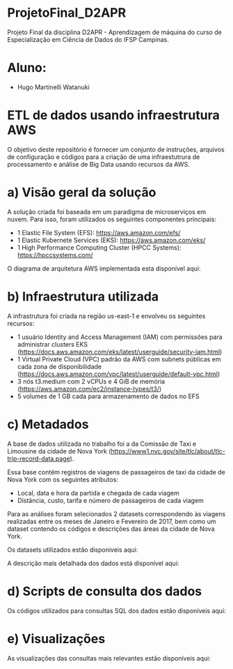 # ProjetoFinal_D2APR
Projeto Final da disciplina D2APR - Aprendizagem de máquina do curso de Especialização em Ciência de Dados do IFSP Campinas.

# Aluno: 
- Hugo Martinelli Watanuki

# ETL de dados usando infraestrutura AWS
O objetivo deste repositório é fornecer um conjunto de instruções, arquivos de configuração e códigos para a criação de uma infraestutrura de processamento e análise de Big Data usando recursos da AWS.

# a) Visão geral da solução
A solução criada foi baseada em um paradigma de microserviços em nuvem. Para isso, foram utilizados os seguintes componentes principais:
- 1 Elastic File System (EFS): https://aws.amazon.com/efs/
- 1 Elastic Kubernete Services (EKS): https://aws.amazon.com/eks/
- 1 High Performance Computing Cluster (HPCC Systems): https://hpccsystems.com/

O diagrama de arquitetura AWS implementada esta disponível aqui: 

# b) Infraestrutura utilizada
A infrastrutura foi criada na região us-east-1 e envolveu os seguintes recursos:
- 1 usuário Identity and Access Management (IAM) com permissões para administrar clusters EKS (https://docs.aws.amazon.com/eks/latest/userguide/security-iam.html)
- 1 Virtual Private Cloud (VPC) padrão da AWS com subnets públicas em cada zona de disponibilidade (https://docs.aws.amazon.com/vpc/latest/userguide/default-vpc.html)
- 3 nós t3.medium com 2 vCPUs e 4 GiB de memória (https://aws.amazon.com/ec2/instance-types/t3/)
- 5 volumes de 1 GB cada para armazenamento de dados no EFS

# c) Metadados
A base de dados utilizada no trabalho foi a da Comissão de Taxi e Limousine da cidade de Nova York (https://www1.nyc.gov/site/tlc/about/tlc-trip-record-data.page). 

Essa base contém registros de viagens de passageiros de taxi da cidade de Nova York com os seguintes atributos:
- Local, data e hora da partida e chegada de cada viagem
- Distância, custo, tarifa e número de passageiros de cada viagem

Para as análises foram selecionados 2 datasets correspondendo às viagens realizadas entre os meses de Janeiro e Fevereiro de 2017, bem como um dataset contendo os códigos e descrições das áreas da cidade de Nova York.

Os datasets utilizados estão disponíveis aqui: 

A descrição mais detalhada dos dados está disponível aqui:

# d) Scripts de consulta dos dados
Os códigos utilizados para consultas SQL dos dados estão disponíveis aqui:

# e) Visualizações
As visualizações das consultas mais relevantes estão disponíveis aqui:


